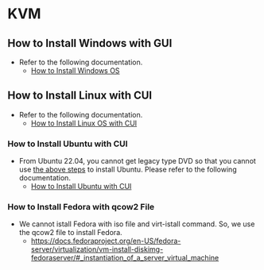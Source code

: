 # KVM

## How to Install Windows with GUI
- Refer to the following documentation.
  - [How to Install Windows OS](doc/KVMandWindowsServerSetup.md)

## How to Install Linux with CUI
- Refer to the following documentation.
  - [How to Install Linux OS with CUI](doc/HowToInstallLinuxWithCUI.md)

### How to Install Ubuntu with CUI
- From Ubuntu 22.04, you cannot get legacy type DVD so that you cannot use [the above steps](#how-to-install-linux-with-cui) to install Ubuntu. Please refer to the following documentation.
  - [How to Install Ubuntu with CUI](doc/HowToInstallUbuntuWithCUI.md)

### How to Install Fedora with qcow2 File
- We cannot istall Fedora with iso file and virt-istall command. So, we use the qcow2 file to install Fedora.
  - https://docs.fedoraproject.org/en-US/fedora-server/virtualization/vm-install-diskimg-fedoraserver/#_instantiation_of_a_server_virtual_machine
